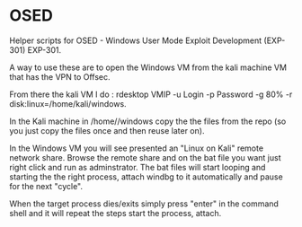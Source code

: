 # OSED
Helper scripts for OSED - Windows User Mode Exploit Development (EXP-301) EXP-301.

A way to use these are to open the Windows VM from the kali machine VM that has the VPN to Offsec. 

From there the kali VM I do : rdesktop VMIP -u Login -p Password -g 80% -r disk:linux=/home/kali/windows. 

In the Kali machine in /home/<UsernameHomeDirHereKali>/windows copy the the files from the repo (so you just copy the files once and then reuse later on). 

In the Windows VM you will see presented an "Linux on Kali" remote network share. Browse the remote share and on the bat file you want just right click and run as adminstrator. The bat files will start looping and starting the the right process, attach windbg to it automatically and pause for the next "cycle". 

When the target process dies/exits simply press "enter" in the command shell and it will repeat the steps start the process, attach.